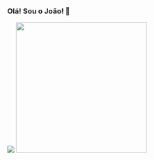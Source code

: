 ### Olá! Sou o João! 👋
<div>
  <img src="https://github-readme-stats.vercel.app/api?username=joaolucasgomess&show=prs_merged,prs_merged_percentage&show_icons=true&theme=synthwave"/>
  <img width="300em" src="https://github-readme-stats.vercel.app/api/top-langs/?username=joaolucasgomess&theme=synthwave"/>
</div>
